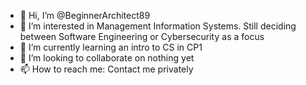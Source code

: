 - 👋 Hi, I’m @BeginnerArchitect89
- 👀 I’m interested in Management Information Systems. Still deciding between Software Engineering or Cybersecurity as a focus
- 🌱 I’m currently learning an intro to CS in CP1
- 💞️ I’m looking to collaborate on nothing yet 
- 📫 How to reach me: Contact me privately

<!---
BeginnerArchitect89/BeginnerArchitect89 is a ✨ special ✨ repository because its `README.md` (this file) appears on your GitHub profile.
You can click the Preview link to take a look at your changes.
--->
